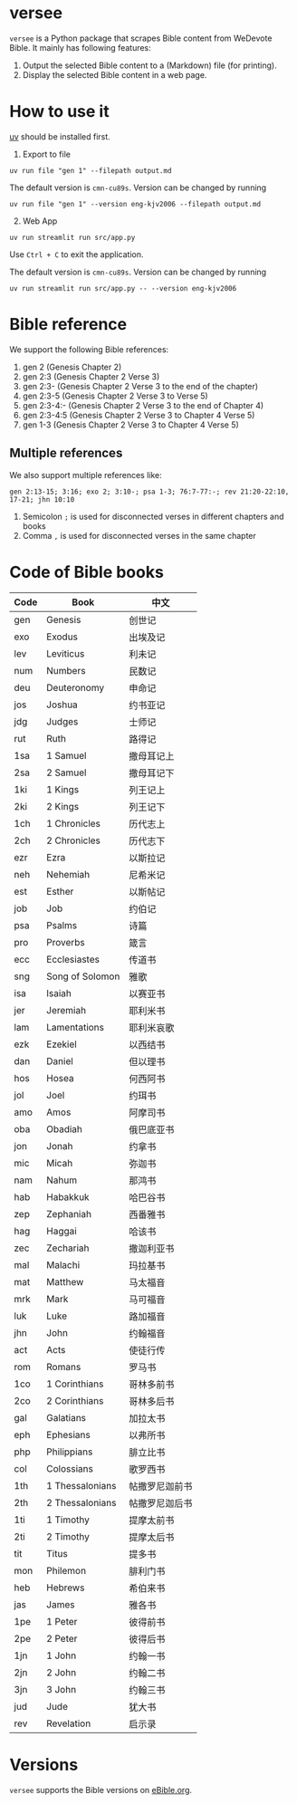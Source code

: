 # versee

`versee` is a Python package that scrapes Bible content from WeDevote Bible.
It mainly has following features:

1. Output the selected Bible content to a (Markdown) file (for printing).
2. Display the selected Bible content in a web page.

# How to use it

[uv](https://docs.astral.sh/uv/getting-started/installation/) should be installed first.

1. Export to file

```shell
uv run file "gen 1" --filepath output.md
```

The default version is `cmn-cu89s`.
Version can be changed by running

```shell
uv run file "gen 1" --version eng-kjv2006 --filepath output.md
```


2. Web App

```shell
uv run streamlit run src/app.py
```
Use `Ctrl + C` to exit the application.

The default version is `cmn-cu89s`.
Version can be changed by running

```shell
uv run streamlit run src/app.py -- --version eng-kjv2006
```

# Bible reference

We support the following Bible references:

1. gen 2 (Genesis Chapter 2)
2. gen 2:3 (Genesis Chapter 2 Verse 3)
3. gen 2:3- (Genesis Chapter 2 Verse 3 to the end of the chapter)
4. gen 2:3-5 (Genesis Chapter 2 Verse 3 to Verse 5)
5. gen 2:3-4:- (Genesis Chapter 2 Verse 3 to the end of Chapter 4)
6. gen 2:3-4:5 (Genesis Chapter 2 Verse 3 to Chapter 4 Verse 5)
7. gen 1-3 (Genesis Chapter 2 Verse 3 to Chapter 4 Verse 5)

## Multiple references

We also support multiple references like:

`gen 2:13-15; 3:16; exo 2; 3:10-; psa 1-3; 76:7-77:-; rev 21:20-22:10, 17-21; jhn 10:10`

1. Semicolon `;` is used for disconnected verses in different chapters and books
2. Comma `,` is used for disconnected verses in the same chapter

# Code of Bible books

| Code | Book          | 中文          |
| ---- | ------------- | ------------ |
| gen  | Genesis       | 创世记       |
| exo  | Exodus        | 出埃及记     |
| lev  | Leviticus     | 利未记       |
| num  | Numbers       | 民数记       |
| deu  | Deuteronomy   | 申命记       |
| jos  | Joshua        | 约书亚记     |
| jdg  | Judges        | 士师记       |
| rut  | Ruth          | 路得记       |
| 1sa  | 1 Samuel      | 撒母耳记上   |
| 2sa  | 2 Samuel      | 撒母耳记下   |
| 1ki  | 1 Kings       | 列王记上     |
| 2ki  | 2 Kings       | 列王记下     |
| 1ch  | 1 Chronicles  | 历代志上     |
| 2ch  | 2 Chronicles  | 历代志下     |
| ezr  | Ezra          | 以斯拉记     |
| neh  | Nehemiah      | 尼希米记     |
| est  | Esther        | 以斯帖记     |
| job  | Job           | 约伯记       |
| psa  | Psalms        | 诗篇         |
| pro  | Proverbs      | 箴言         |
| ecc  | Ecclesiastes  | 传道书       |
| sng  | Song of Solomon| 雅歌        |
| isa  | Isaiah        | 以赛亚书     |
| jer  | Jeremiah      | 耶利米书     |
| lam  | Lamentations  | 耶利米哀歌   |
| ezk  | Ezekiel       | 以西结书     |
| dan  | Daniel        | 但以理书     |
| hos  | Hosea         | 何西阿书     |
| jol  | Joel          | 约珥书       |
| amo  | Amos          | 阿摩司书     |
| oba  | Obadiah       | 俄巴底亚书   |
| jon  | Jonah         | 约拿书       |
| mic  | Micah         | 弥迦书       |
| nam  | Nahum         | 那鸿书       |
| hab  | Habakkuk      | 哈巴谷书     |
| zep  | Zephaniah     | 西番雅书     |
| hag  | Haggai        | 哈该书       |
| zec  | Zechariah     | 撒迦利亚书   |
| mal  | Malachi       | 玛拉基书     |
| mat  | Matthew       | 马太福音     |
| mrk  | Mark          | 马可福音     |
| luk  | Luke          | 路加福音     |
| jhn  | John          | 约翰福音     |
| act  | Acts          | 使徒行传     |
| rom  | Romans        | 罗马书       |
| 1co  | 1 Corinthians | 哥林多前书   |
| 2co  | 2 Corinthians | 哥林多后书   |
| gal  | Galatians     | 加拉太书     |
| eph  | Ephesians     | 以弗所书     |
| php  | Philippians   | 腓立比书     |
| col  | Colossians    | 歌罗西书     |
| 1th  | 1 Thessalonians| 帖撒罗尼迦前书|
| 2th  | 2 Thessalonians| 帖撒罗尼迦后书|
| 1ti  | 1 Timothy     | 提摩太前书   |
| 2ti  | 2 Timothy     | 提摩太后书   |
| tit  | Titus         | 提多书       |
| mon  | Philemon      | 腓利门书     |
| heb  | Hebrews       | 希伯来书     |
| jas  | James         | 雅各书       |
| 1pe  | 1 Peter       | 彼得前书     |
| 2pe  | 2 Peter       | 彼得后书     |
| 1jn  | 1 John        | 约翰一书     |
| 2jn  | 2 John        | 约翰二书     |
| 3jn  | 3 John        | 约翰三书     |
| jud  | Jude          | 犹大书       |
| rev  | Revelation    | 启示录       |

# Versions

`versee` supports the Bible versions on [eBible.org](https://ebible.org/Scriptures/).

